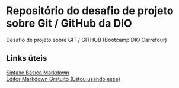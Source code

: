 # Repositório do desafio de projeto sobre Git / GitHub da DIO
Desafio de projeto sobre GIT / GITHUB (Bootcamp DIO Carrefour)

## Links úteis
[Sintaxe Básica Markdown](https://www.markdownguide.org/basic-syntax/)  
[Editor Markdown Gratuito (Estou usando esse)](https://www.zettlr.com/)
